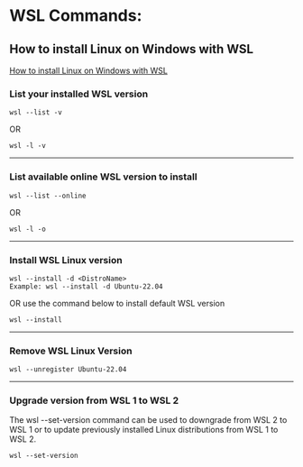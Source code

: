# WSL Commands:

## How to install Linux on Windows with WSL
[How to install Linux on Windows with WSL](https://learn.microsoft.com/en-us/windows/wsl/install)

### List your installed WSL version
```
wsl --list -v
```
OR
```
wsl -l -v
```

---
### List available online WSL version to install
```
wsl --list --online
```
OR 
```
wsl -l -o
```

---
### Install WSL Linux version
```
wsl --install -d <DistroName>
Example: wsl --install -d Ubuntu-22.04
```
OR use the command below to install default WSL version
```
wsl --install
```

---
### Remove WSL Linux Version
```
wsl --unregister Ubuntu-22.04
```

---
### Upgrade version from WSL 1 to WSL 2
The wsl --set-version command can be used to downgrade from WSL 2 to WSL 1 or to update previously installed Linux distributions from WSL 1 to WSL 2.
```
wsl --set-version
```